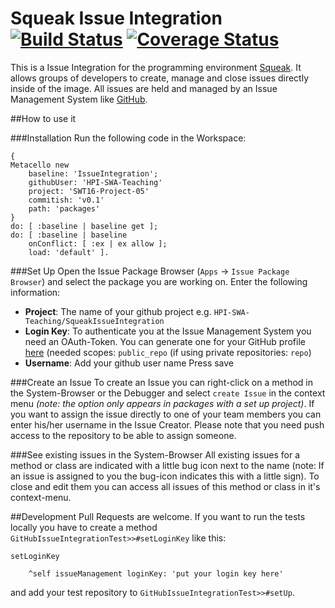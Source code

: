 Squeak Issue Integration [![Build Status](https://travis-ci.org/HPI-SWA-Teaching/SWT16-Project-05.svg?branch=master)](https://travis-ci.org/HPI-SWA-Teaching/SWT16-Project-05) [![Coverage Status](https://coveralls.io/repos/github/HPI-SWA-Teaching/SWT16-Project-05/badge.svg?branch=master)](https://coveralls.io/github/HPI-SWA-Teaching/SWT16-Project-05?branch=master)
===================

This is a Issue Integration for the programming environment
[Squeak](http://squeak.org/). It allows groups of developers to create, manage
and close issues directly inside of the image. All issues are held and managed
by an Issue Management System like [GitHub](https://github.com).

##How to use it

###Installation
Run the following code in the Workspace:
```smalltalk
{
Metacello new
    baseline: 'IssueIntegration';
    githubUser: 'HPI-SWA-Teaching'
    project: 'SWT16-Project-05'
    commitish: 'v0.1'
    path: 'packages'
}
do: [ :baseline | baseline get ];
do: [ :baseline | baseline
    onConflict: [ :ex | ex allow ];
    load: 'default' ].
```
###Set Up
Open the Issue Package Browser (`Apps` -> `Issue Package Browser`) and select
the package you are working on. Enter the following information:
- **Project**: The name of your github project e.g. `HPI-SWA-Teaching/SqueakIssueIntegration`
- **Login Key**: To authenticate you at the Issue Management System you need an
OAuth-Token. You can generate one for your GitHub profile
[here](https://github.com/settings/tokens)
(needed scopes: `public_repo` (if using private repositories: `repo`)
- **Username**: Add your github user name
Press save

###Create an Issue
To create an Issue you can right-click on a method in the System-Browser or the
Debugger and select `create Issue` in the context menu *(note: the option only
appears in packages with a set up project)*. If you want to assign the issue
directly to one of your team members you can enter his/her username in the
Issue Creator. Please note that you need push access to the repository to be
able to assign someone.

###See existing issues in the System-Browser
All existing issues for a method or class are indicated with a little bug icon
next to the name (note: If an issue is assigned to you the bug-icon indicates
this with a little sign). To close and edit them you can access all issues of
this method or class in it's context-menu.

##Development
Pull Requests are welcome.
If you want to run the tests locally you have to create a method
`GitHubIssueIntegrationTest>>#setLoginKey` like this:
```smalltalk
setLoginKey

	^self issueManagement loginKey: 'put your login key here'
```
and add your test repository to `GitHubIssueIntegrationTest>>#setUp`.
